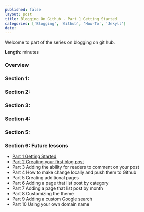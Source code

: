 ```yaml
---
published: false
layout: post 
title: Blogging On Github - Part 1 Getting Started
categories: ['Blogging', 'Github', 'How-To', 'Jekyll']
date: 
---
```


Welcome to part of the series on blogging on git hub. 

**Length**: minutes

### Overview 


### Section 1: 

### Section 2: 


### Section 3:

### Section 4: 

### Section 5:


### Section 6:  Future lessons

*  [Part 1 Getting Started](http://digitaldrummerj.me/blogging-on-github-part-1/)
* [Part 2 Creating your first blog post](http://digitaldrummerj.me/blogging-on-github-part-2-your-first-post/)
* Part 3 Adding the ability for readers to comment on your post
* Part 4 How to make change locally and push them to Github
* Part 5 Creating additional pages
* Part 6 Adding a page that list post by category
* Part 7 Adding a page that list post by month
* Part 8 Customizing the theme
* Part 9 Adding a custom Google search
* Part 10 Using your own domain name